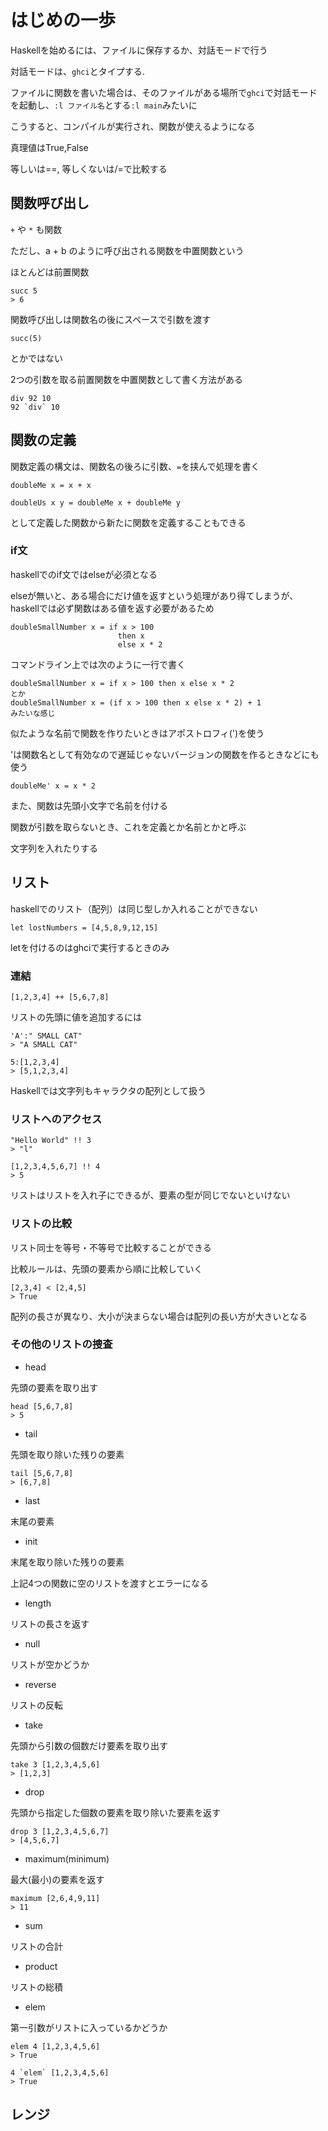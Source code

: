 # はじめの一歩

Haskellを始めるには、ファイルに保存するか、対話モードで行う

対話モードは、`ghci`とタイプする.

ファイルに関数を書いた場合は、そのファイルがある場所で`ghci`で対話モードを起動し、`:l ファイル名`とする`:l main`みたいに

こうすると、コンパイルが実行され、関数が使えるようになる

真理値はTrue,False

等しいは==, 等しくないは/=で比較する

## 関数呼び出し

`+` や `*` も関数

ただし、a + b のように呼び出される関数を中置関数という

ほとんどは前置関数

```
succ 5
> 6
```

関数呼び出しは関数名の後にスペースで引数を渡す

```
succ(5)
```

とかではない

2つの引数を取る前置関数を中置関数として書く方法がある

```
div 92 10
92 `div` 10
```

## 関数の定義

関数定義の構文は、関数名の後ろに引数、`=`を挟んで処理を書く

```
doubleMe x = x + x
```

```
doubleUs x y = doubleMe x + doubleMe y
```

として定義した関数から新たに関数を定義することもできる

### if文

haskellでのif文ではelseが必須となる

elseが無いと、ある場合にだけ値を返すという処理があり得てしまうが、haskellでは必ず関数はある値を返す必要があるため

```
doubleSmallNumber x = if x > 100
                        then x
                        else x * 2
```

コマンドライン上では次のように一行で書く

```
doubleSmallNumber x = if x > 100 then x else x * 2
とか
doubleSmallNumber x = (if x > 100 then x else x * 2) + 1
みたいな感じ
```

似たような名前で関数を作りたいときはアポストロフィ(')を使う

'は関数名として有効なので遅延じゃないバージョンの関数を作るときなどにも使う

```doubleMe' x = x * 2 ```

また、関数は先頭小文字で名前を付ける

関数が引数を取らないとき、これを定義とか名前とかと呼ぶ

文字列を入れたりする

## リスト

haskellでのリスト（配列）は同じ型しか入れることができない

```
let lostNumbers = [4,5,8,9,12,15]
```

letを付けるのはghciで実行するときのみ

### 連結

```
[1,2,3,4] ++ [5,6,7,8]
```

リストの先頭に値を追加するには

```
'A':" SMALL CAT"
> "A SMALL CAT"

5:[1,2,3,4]
> [5,1,2,3,4]
```

Haskellでは文字列もキャラクタの配列として扱う

### リストへのアクセス

```
"Hello World" !! 3
> "l"

[1,2,3,4,5,6,7] !! 4
> 5
```

リストはリストを入れ子にできるが、要素の型が同じでないといけない

### リストの比較

リスト同士を等号・不等号で比較することができる

比較ルールは、先頭の要素から順に比較していく

```
[2,3,4] < [2,4,5]
> True
```

配列の長さが異なり、大小が決まらない場合は配列の長い方が大きいとなる

### その他のリストの捜査

* head

先頭の要素を取り出す

```
head [5,6,7,8]
> 5
```

* tail

先頭を取り除いた残りの要素

```
tail [5,6,7,8]
> [6,7,8]
```

* last

末尾の要素

* init

末尾を取り除いた残りの要素

上記4つの関数に空のリストを渡すとエラーになる

* length

リストの長さを返す

* null

リストが空かどうか

* reverse

リストの反転

* take

先頭から引数の個数だけ要素を取り出す

```
take 3 [1,2,3,4,5,6]
> [1,2,3]
```

* drop

先頭から指定した個数の要素を取り除いた要素を返す

```
drop 3 [1,2,3,4,5,6,7]
> [4,5,6,7]
```

* maximum(minimum)

最大(最小)の要素を返す

```
maximum [2,6,4,9,11]
> 11
```

* sum

リストの合計

* product

リストの総積

* elem

第一引数がリストに入っているかどうか

```
elem 4 [1,2,3,4,5,6]
> True

4 `elem` [1,2,3,4,5,6]
> True
```

## レンジ

